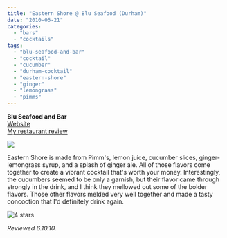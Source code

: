 ```yaml
---
title: "Eastern Shore @ Blu Seafood (Durham)"
date: "2010-06-21"
categories:
  - "bars"
  - "cocktails"
tags:
  - "blu-seafood-and-bar"
  - "cocktail"
  - "cucumber"
  - "durham-cocktail"
  - "eastern-shore"
  - "ginger"
  - "lemongrass"
  - "pimms"
---
```


**Blu Seafood and Bar**\
[Website](http://bluseafoodandbar.com/)\
[My restaurant review](https://thegourmez.com/blog/2010-06-14-blu-seafood-and-bar-durham/)

![](https://thegourmez-wpmedia.s3.amazonaws.com/2024/07/blu07.jpg)

Eastern Shore is made from Pimm's, lemon juice, cucumber slices, ginger-lemongrass syrup, and a splash of ginger ale. All of those flavors come together to create a vibrant cocktail that's worth your money. Interestingly, the cucumbers seemed to be only a garnish, but their flavor came through strongly in the drink, and I think they mellowed out some of the bolder flavors. Those other flavors melded very well together and made a tasty concoction that I'd definitely drink again.




<div class="caption">

![4 stars](http://s3.amazonaws.com/thegourmez-wpmedia/2009/02/rating_truffle1.gif "rating_truffle1")</div>


_Reviewed 6.10.10._
